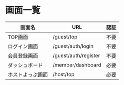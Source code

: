 # 画面一覧

|  画面名  |  URL  |  認証  |
| ---- | ---- | ---- |
|  TOP画面  |  /guest/top  | 不要 |
|  ログイン画面  |  /guest/auth/login  | 不要 |
|  会員登録画面  |  /guest/auth/register  | 不要 |
|  ダッシュボード  |  /member/dashboard  | 必要 |
|  ホストよっぷ画面  |  /host/top  | 必要 |